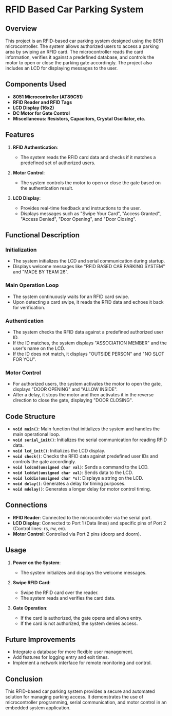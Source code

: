 # RFID Based Car Parking System

## Overview

This project is an RFID-based car parking system designed using the 8051 microcontroller. The system allows authorized users to access a parking area by swiping an RFID card. The microcontroller reads the card information, verifies it against a predefined database, and controls the motor to open or close the parking gate accordingly. The project also includes an LCD for displaying messages to the user.

## Components Used

- **8051 Microcontroller (AT89C51)**
- **RFID Reader and RFID Tags**
- **LCD Display (16x2)**
- **DC Motor for Gate Control**
- **Miscellaneous: Resistors, Capacitors, Crystal Oscillator, etc.**

## Features

1. **RFID Authentication**:
   - The system reads the RFID card data and checks if it matches a predefined set of authorized users.
   
2. **Motor Control**:
   - The system controls the motor to open or close the gate based on the authentication result.

3. **LCD Display**:
   - Provides real-time feedback and instructions to the user.
   - Displays messages such as "Swipe Your Card", "Access Granted", "Access Denied", "Door Opening", and "Door Closing".

## Functional Description

### Initialization
- The system initializes the LCD and serial communication during startup.
- Displays welcome messages like "RFID BASED CAR PARKING SYSTEM" and "MADE BY TEAM 26".

### Main Operation Loop
- The system continuously waits for an RFID card swipe.
- Upon detecting a card swipe, it reads the RFID data and echoes it back for verification.

### Authentication
- The system checks the RFID data against a predefined authorized user ID.
- If the ID matches, the system displays "ASSOCIATION MEMBER" and the user's name on the LCD.
- If the ID does not match, it displays "OUTSIDE PERSON" and "NO SLOT FOR YOU".

### Motor Control
- For authorized users, the system activates the motor to open the gate, displays "DOOR OPENING" and "ALLOW INSIDE".
- After a delay, it stops the motor and then activates it in the reverse direction to close the gate, displaying "DOOR CLOSING".

## Code Structure

- **`void main()`**: Main function that initializes the system and handles the main operational loop.
- **`void serial_init()`**: Initializes the serial communication for reading RFID data.
- **`void lcd_init()`**: Initializes the LCD display.
- **`void check()`**: Checks the RFID data against predefined user IDs and controls the gate accordingly.
- **`void lcdcmd(unsigned char val)`**: Sends a command to the LCD.
- **`void lcddat(unsigned char val)`**: Sends data to the LCD.
- **`void lcddis(unsigned char *s)`**: Displays a string on the LCD.
- **`void delay()`**: Generates a delay for timing purposes.
- **`void mdelay()`**: Generates a longer delay for motor control timing.

## Connections

- **RFID Reader**: Connected to the microcontroller via the serial port.
- **LCD Display**: Connected to Port 1 (Data lines) and specific pins of Port 2 (Control lines: rs, rw, en).
- **Motor Control**: Controlled via Port 2 pins (doorp and doorn).

## Usage

1. **Power on the System**:
   - The system initializes and displays the welcome messages.

2. **Swipe RFID Card**:
   - Swipe the RFID card over the reader.
   - The system reads and verifies the card data.

3. **Gate Operation**:
   - If the card is authorized, the gate opens and allows entry.
   - If the card is not authorized, the system denies access.

## Future Improvements

- Integrate a database for more flexible user management.
- Add features for logging entry and exit times.
- Implement a network interface for remote monitoring and control.

## Conclusion

This RFID-based car parking system provides a secure and automated solution for managing parking access. It demonstrates the use of microcontroller programming, serial communication, and motor control in an embedded system application.
